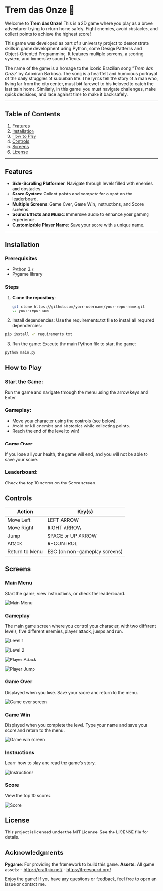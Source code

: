 # Trem das Onze 🚆

Welcome to **Trem das Onze**! This is a 2D game where you play as a brave adventurer trying to return home safely.
Fight enemies, avoid obstacles, and collect points to achieve the highest score!

This game was developed as part of a university project to demonstrate skills in game development using Python, some Design Patterns and Object-Oriented Programming.
It features multiple screens, a scoring system, and immersive sound effects.

The name of the game is a homage to the iconic Brazilian song *"Trem das Onze"* by Adoniran Barbosa.
The song is a heartfelt and humorous portrayal of the daily struggles of suburban life. The lyrics tell the story of a man who, living far from the city center, must bid farewell to his beloved to catch the last train home.
Similarly, in this game, you must navigate challenges, make quick decisions, and race against time to make it back safely.

---

## Table of Contents
1. [Features](#features)
2. [Installation](#installation)
3. [How to Play](#how-to-play)
4. [Controls](#controls)
5. [Screens](#screens)
6. [License](#license)

---

## Features

- **Side-Scrolling Platformer**: Navigate through levels filled with enemies and obstacles.
- **Score System**: Collect points and compete for a spot on the leaderboard.
- **Multiple Screens**: Game Over, Game Win, Instructions, and Score screens.
- **Sound Effects and Music**: Immersive audio to enhance your gaming experience.
- **Customizable Player Name**: Save your score with a unique name.

---

## Installation

### Prerequisites
- Python 3.x
- Pygame library

### Steps
1. **Clone the repository**:
   ```bash
   git clone https://github.com/your-username/your-repo-name.git
   cd your-repo-name
   ```
2. Install dependencies:
Use the requirements.txt file to install all required dependencies:

```bash
pip install -r requirements.txt
```
3. Run the game:
Execute the main Python file to start the game:
```bash
python main.py
```

## How to Play
### Start the Game:
Run the game and navigate through the menu using the arrow keys and Enter.

### Gameplay:

- Move your character using the controls (see below).
- Avoid or kill enemies and obstacles while collecting points.
- Reach the end of the level to win!

### Game Over:
If you lose all your health, the game will end, and you will not be able to save your score.

### Leaderboard:
Check the top 10 scores on the Score screen.

## Controls
| Action |	Key(s) |
| -------- | ------- |
| Move Left|LEFT ARROW |
| Move Right| 	RIGHT ARROW|
|Jump|	SPACE or UP ARROW|
| Attack|	R-CONTROL|
|Return to Menu	| ESC (on non-gameplay screens)|

## Screens
### Main Menu
Start the game, view instructions, or check the leaderboard.

![Main Menu](https://github.com/bruflor/trem-das-onze/blob/main/assets/screenshots/screenshots_3.png)

### Gameplay

The main game screen where you control your character, with two different levels, five different enemies, player attack, jumps and run.

![Level 1](https://github.com/bruflor/trem-das-onze/blob/main/assets/screenshots/screenshots_2.png)

![Level 2](https://github.com/bruflor/trem-das-onze/blob/main/assets/screenshots/screenshots_1.png)

![Player Attack](https://github.com/bruflor/trem-das-onze/blob/main/assets/screenshots/screenshots_8.png)

![Player Jump](https://github.com/bruflor/trem-das-onze/blob/main/assets/screenshots/screenshots_6.png)

### Game Over

Displayed when you lose. Save your score and return to the menu.

![Game over screen](https://github.com/bruflor/trem-das-onze/blob/main/assets/screenshots/screenshots_7.png)

### Game Win

Displayed when you complete the level. Type your name and save your score and return to the menu.

![Game win screen](https://github.com/bruflor/trem-das-onze/blob/main/assets/screenshots/screenshots_9.png)

### Instructions

Learn how to play and read the game's story.

![Instructions](https://github.com/bruflor/trem-das-onze/blob/main/assets/screenshots/screenshots_4.png)

### Score

View the top 10 scores.

![Score](https://github.com/bruflor/trem-das-onze/blob/main/assets/screenshots/screenshots_5.png)

## License
This project is licensed under the MIT License. See the LICENSE file for details.

## Acknowledgments
**Pygame**: For providing the framework to build this game.
**Assets**: All game assets:
    - https://craftpix.net/
    - https://freesound.org/

Enjoy the game! If you have any questions or feedback, feel free to open an issue or contact me.
